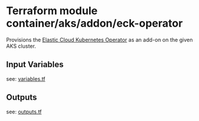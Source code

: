 # Terraform module container/aks/addon/eck-operator

Provisions the [Elastic Cloud Kubernetes Operator](https://www.elastic.co/guide/en/cloud-on-k8s/current/k8s-overview.html) as an add-on on the given AKS cluster.

## Input Variables

see: [variables.tf](variables.tf)

## Outputs

see: [outputs.tf](outputs.tf)


